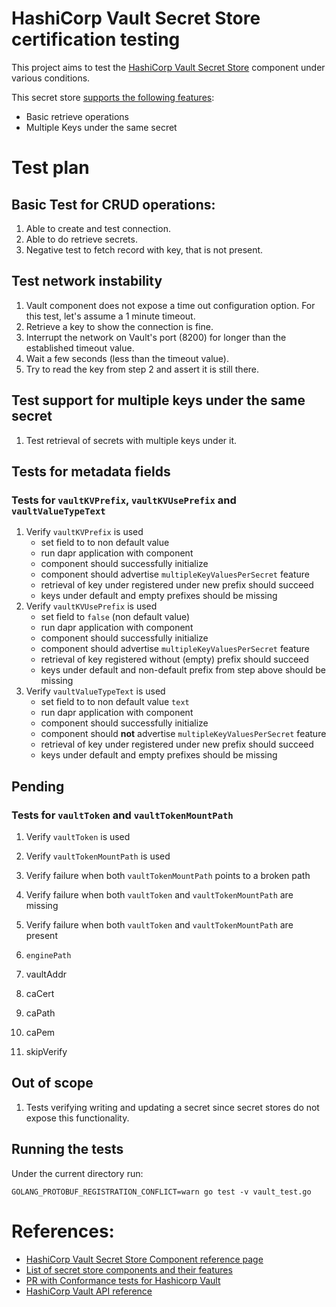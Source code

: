 # HashiCorp Vault Secret Store certification testing

This project aims to test the [HashiCorp Vault Secret Store] component under various conditions.

This secret store [supports the following features][features]:
* Basic retrieve operations
* Multiple Keys under the same secret

# Test plan

## Basic Test for CRUD operations:
1. Able to create and test connection.
2. Able to do retrieve secrets.
3. Negative test to fetch record with key, that is not present.

## Test network instability
1. Vault component does not expose a time out configuration option. For this test, let's assume a 1 minute timeout.
2. Retrieve a key to show the connection is fine.
3. Interrupt the network on Vault's port (8200) for longer than the established timeout value.
4. Wait a few seconds (less than the timeout value).
5. Try to read the key from step 2 and assert it is still there.


## Test support for multiple keys under the same secret
1. Test retrieval of secrets with multiple keys under it.

## Tests for metadata fields

### Tests for `vaultKVPrefix`, `vaultKVUsePrefix` and `vaultValueTypeText`

1. Verify `vaultKVPrefix` is used
    * set field to to non default value
    * run dapr application with component
    * component should successfully initialize
    * component should advertise `multipleKeyValuesPerSecret` feature
    * retrieval of key under registered under new prefix should succeed
    * keys under default and empty prefixes should be missing
1. Verify `vaultKVUsePrefix` is used
    * set field to `false` (non default value)
    * run dapr application with component
    * component should successfully initialize
    * component should advertise `multipleKeyValuesPerSecret` feature
    * retrieval of key registered without (empty) prefix should succeed
    * keys under default and non-default prefix from step above should be missing
1. Verify `vaultValueTypeText` is used
    * set field to to non default value `text`
    * run dapr application with component
    * component should successfully initialize
    * component should **not** advertise `multipleKeyValuesPerSecret` feature
    * retrieval of key under registered under new prefix should succeed
    * keys under default and empty prefixes should be missing


## Pending 
### Tests for `vaultToken` and `vaultTokenMountPath`

1. Verify `vaultToken` is used
1. Verify `vaultTokenMountPath` is used
1. Verify failure when both `vaultTokenMountPath` points to a broken path
1. Verify failure when both `vaultToken` and `vaultTokenMountPath` are missing
1. Verify failure when both `vaultToken` and `vaultTokenMountPath` are present

1. `enginePath`

1. vaultAddr

1. caCert
1. caPath
1. caPem
1. skipVerify



## Out of scope

1. Tests verifying writing and updating a secret since secret stores do not expose this functionality. 


## Running the tests

Under the current directory run:

```
GOLANG_PROTOBUF_REGISTRATION_CONFLICT=warn go test -v vault_test.go
```

# References:

* [HashiCorp Vault Secret Store Component reference page][HashiCorp Vault Secret Store]
* [List of secret store components and their features][features]
* [PR with Conformance tests for Hashicorp Vault][conformance]
* [HashiCorp Vault API reference](https://www.vaultproject.io/api-docs)

[HashiCorp Vault Secret Store]: https://docs.dapr.io/reference/components-reference/supported-secret-stores/hashicorp-vault/
[features]: https://docs.dapr.io/reference/components-reference/supported-secret-stores/
[conformance]: https://github.com/dapr/components-contrib/pull/2031